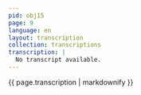 ```yaml
---
pid: obj15
page: 9
language: en
layout: transcription
collection: transcriptions
transcription: |
  No transcript available.
---
```


{{ page.transcription | markdownify }}
